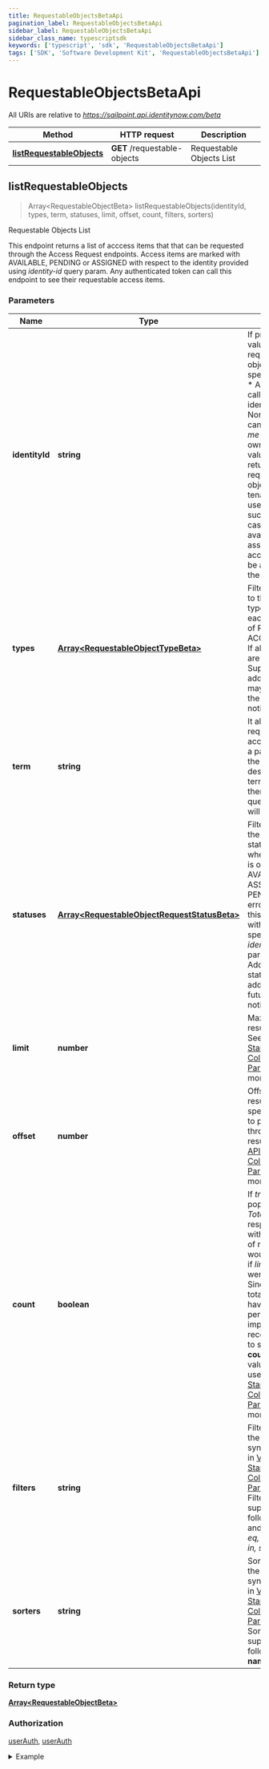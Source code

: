 ```yaml
---
title: RequestableObjectsBetaApi
pagination_label: RequestableObjectsBetaApi
sidebar_label: RequestableObjectsBetaApi
sidebar_class_name: typescriptsdk
keywords: ['typescript', 'sdk', 'RequestableObjectsBetaApi'] 
tags: ['SDK', 'Software Development Kit', 'RequestableObjectsBetaApi']
---
```


# RequestableObjectsBetaApi

All URIs are relative to *https://sailpoint.api.identitynow.com/beta*

Method | HTTP request | Description
------------- | ------------- | -------------
[**listRequestableObjects**](RequestableObjectsBetaApi.md#listRequestableObjects) | **GET** /requestable-objects | Requestable Objects List



## listRequestableObjects

> Array&lt;RequestableObjectBeta&gt; listRequestableObjects(identityId, types, term, statuses, limit, offset, count, filters, sorters)

Requestable Objects List

This endpoint returns a list of acccess items that that can be requested through the Access Request endpoints. Access items are marked with AVAILABLE, PENDING or ASSIGNED with respect to the identity provided using *identity-id* query param. Any authenticated token can call this endpoint to see their requestable access items.

### Parameters


Name | Type | Description  | Notes
------------- | ------------- | ------------- | -------------
 **identityId** | **string**| If present, the value returns only requestable objects for the specified identity.  * Admin users can call this with any identity ID value.  * Non-admin users can only specify *me* or pass their own identity ID value.  * If absent, returns a list of all requestable objects for the tenant. Only admin users can make such a call. In this case, the available, pending, assigned accesses will not be annotated in the result. | [optional] [default to undefined]
 **types** | [**Array&lt;RequestableObjectTypeBeta&gt;**](../Models/RequestableObjectTypeBeta.md)| Filters the results to the specified type/types, where each type is one of ROLE or ACCESS_PROFILE. If absent, all types are returned. Support for additional types may be added in the future without notice. | [optional] [default to undefined]
 **term** | **string**| It allows searching requestable access items with a partial match on the name or description. If term is provided, then the *filter* query parameter will be ignored. | [optional] [default to undefined]
 **statuses** | [**Array&lt;RequestableObjectRequestStatusBeta&gt;**](../Models/RequestableObjectRequestStatusBeta.md)| Filters the result to the specified status/statuses, where each status is one of AVAILABLE, ASSIGNED, or PENDING. It is an error to specify this parameter without also specifying an *identity-id* parameter. Additional statuses may be added in the future without notice. | [optional] [default to undefined]
 **limit** | **number**| Max number of results to return. See [V3 API Standard Collection Parameters](https://developer.sailpoint.com/idn/api/standard-collection-parameters) for more information. | [optional] [default to 250]
 **offset** | **number**| Offset into the full result set. Usually specified with *limit* to paginate through the results. See [V3 API Standard Collection Parameters](https://developer.sailpoint.com/idn/api/standard-collection-parameters) for more information. | [optional] [default to 0]
 **count** | **boolean**| If *true* it will populate the *X-Total-Count* response header with the number of results that would be returned if *limit* and *offset* were ignored.  Since requesting a total count can have a performance impact, it is recommended not to send **count&#x3D;true** if that value will not be used.  See [V3 API Standard Collection Parameters](https://developer.sailpoint.com/idn/api/standard-collection-parameters) for more information. | [optional] [default to false]
 **filters** | **string**| Filter results using the standard syntax described in [V3 API Standard Collection Parameters](https://developer.sailpoint.com/idn/api/standard-collection-parameters#filtering-results)  Filtering is supported for the following fields and operators:  **id**: *eq, in*  **name**: *eq, in, sw*  | [optional] [default to undefined]
 **sorters** | **string**| Sort results using the standard syntax described in [V3 API Standard Collection Parameters](https://developer.sailpoint.com/idn/api/standard-collection-parameters#sorting-results)  Sorting is supported for the following fields: **name**  | [optional] [default to undefined]

### Return type

[**Array&lt;RequestableObjectBeta&gt;**](../Models/RequestableObjectBeta.md)

### Authorization

[userAuth](https://developer.sailpoint.com/docs/api/v3/identity-security-cloud-v-3-api#authentication), [userAuth](https://developer.sailpoint.com/docs/api/v3/identity-security-cloud-v-3-api#authentication)

<details>
<summary>Example</summary>

```javascript
import { Configuration, RequestableObjectsBetaApi } from "sailpoint-api-client";
const apiConfig = new Configuration();
const requestableObjectsBetaApi = new RequestableObjectsBetaApi(apiConfig);
const identityId = "e7eab60924f64aa284175b9fa3309599", // string | If present, the value returns only requestable objects for the specified identity.  * Admin users can call this with any identity ID value.  * Non-admin users can only specify *me* or pass their own identity ID value.  * If absent, returns a list of all requestable objects for the tenant. Only admin users can make such a call. In this case, the available, pending, assigned accesses will not be annotated in the result.
  types = ROLE,ACCESS_PROFILE, // Array<RequestableObjectTypeBeta> | Filters the results to the specified type/types, where each type is one of ROLE or ACCESS_PROFILE. If absent, all types are returned. Support for additional types may be added in the future without notice.
  term = "Finance Role", // string | It allows searching requestable access items with a partial match on the name or description. If term is provided, then the *filter* query parameter will be ignored.
  statuses = [ASSIGNED, PENDING], // Array<RequestableObjectRequestStatusBeta> | Filters the result to the specified status/statuses, where each status is one of AVAILABLE, ASSIGNED, or PENDING. It is an error to specify this parameter without also specifying an *identity-id* parameter. Additional statuses may be added in the future without notice.
  limit = 250, // number | Max number of results to return. See [V3 API Standard Collection Parameters](https://developer.sailpoint.com/idn/api/standard-collection-parameters) for more information.
  offset = 0, // number | Offset into the full result set. Usually specified with *limit* to paginate through the results. See [V3 API Standard Collection Parameters](https://developer.sailpoint.com/idn/api/standard-collection-parameters) for more information.
  count = true, // boolean | If *true* it will populate the *X-Total-Count* response header with the number of results that would be returned if *limit* and *offset* were ignored.  Since requesting a total count can have a performance impact, it is recommended not to send **count=true** if that value will not be used.  See [V3 API Standard Collection Parameters](https://developer.sailpoint.com/idn/api/standard-collection-parameters) for more information.
  filters = "name sw "bob"", // string | Filter results using the standard syntax described in [V3 API Standard Collection Parameters](https://developer.sailpoint.com/idn/api/standard-collection-parameters#filtering-results)  Filtering is supported for the following fields and operators:  **id**: *eq, in*  **name**: *eq, in, sw* 
  sorters = "name"; // string | Sort results using the standard syntax described in [V3 API Standard Collection Parameters](https://developer.sailpoint.com/idn/api/standard-collection-parameters#sorting-results)  Sorting is supported for the following fields: **name** 
const val = await requestableObjectsBetaApi.listRequestableObjects(identityId, types, term, statuses, limit, offset, count, filters, sorters);
console.log('API called successfully. Returned data: ' + val.data);
```
</details>

